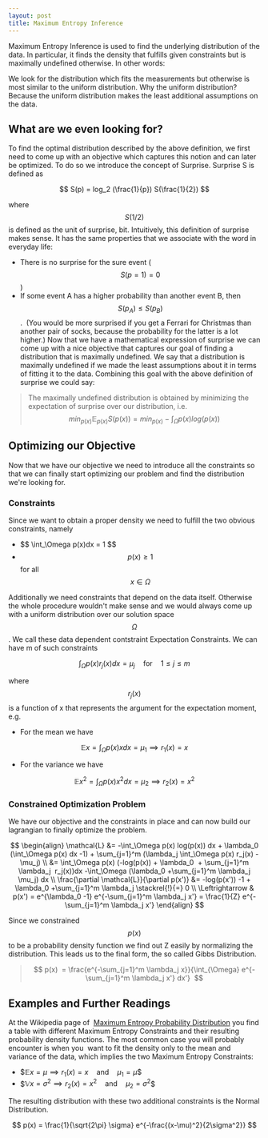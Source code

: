 ```yaml
---
layout: post
title: Maximum Entropy Inference
---
```


Maximum Entropy Inference is used to find the underlying distribution of the data. In particular, it finds the density that fulfills given constraints but is maximally undefined otherwise. In other words:

We look for the distribution which fits the measurements but otherwise is most similar to the uniform distribution.
Why the uniform distribution? Because the uniform distribution makes the least additional assumptions on the data.

## What are we even looking for?

To find the optimal distribution described by the above definition, we first need to come up with an objective which captures this notion and can later be optimized. To do so we introduce the concept of Surprise. Surprise S is defined as

$$ S(p) = log_2 (\frac{1}{p}) S(\frac{1}{2}) $$

where $$S(1/2)$$ is defined as the unit of surprise, bit. Intuitively, this definition of surprise makes sense. It has the same properties that we associate with the word in everyday life:

* There is no surprise for the sure event ($$S(p=1)=0$$)
* If some event A has a higher probability than another event B, then $$S(p_A) \leq S(p_B)$$.  (You would be more surprised if you get a Ferrari for Christmas than another pair of socks, because the probability for the latter is a lot higher.)
Now that we have a mathematical expression of surprise we can come up with a nice objective that captures our goal of finding a distribution that is maximally undefined. We say that a distribution is maximally undefined if we made the least assumptions about it in terms of fitting it to the data. Combining this goal with the above definition of surprise we could say:

>The maximally undefined distribution is obtained by minimizing the expectation of surprise over our distribution, i.e.
> $$ min_{p(x)} \mathbb{E}_{p(x)}S(p(x)) = min_{p(x)} - \int_\Omega p(x) log(p(x)) $$

## Optimizing our Objective 

Now that we have our objective we need to introduce all the constraints so that we can finally start optimizing our problem and find the distribution we're looking for.

### Constraints

Since we want to obtain a proper density we need to fulfill the two obvious constraints, namely
* \$$ \int_\Omega p(x)dx = 1 $$
* $$ p(x) \geq 1 $$ for all $$ x \in \Omega $$ 

Additionally we need constraints that depend on the data itself. Otherwise the whole procedure wouldn't make sense and we would always come up with a uniform distribution over our solution space $$ \Omega  $$. We call these data dependent contstraint Expectation Constraints. We can have m of such constraints 

$$\int_\Omega p(x)r_j(x) dx = \mu_j \quad \text{for} \quad 1 \leq j \leq m$$

where $$ r_j(x) $$ is a function of x that represents the argument for the expectation moment, e.g.
* For the mean we have  

$$ \mathbb{E}x =\int_\Omega p(x)x dx = \mu_1  \implies r_1(x) = x $$
* For the variance we have  

$$ \mathbb{E}x^2 =\int_\Omega p(x)x^2 dx =  \mu_2  \implies r_2(x) = x^2 $$

### Constrained Optimization Problem

We have our objective and the constraints in place and can now build our lagrangian to finally optimize the problem.

$$ \begin{align} 
\mathcal{L} &= -\int_\Omega p(x) log(p(x)) dx + \lambda_0 (\int_\Omega p(x) dx -1) + \sum_{j=1}^m (\lambda_j \int_\Omega p(x) r_j(x) - \mu_j) \\ &= \int_\Omega p(x) (-log(p(x)) + \lambda_0  + \sum_{j=1}^m \lambda_j  r_j(x))dx -\int_\Omega (\lambda_0 +\sum_{j=1}^m \lambda_j \mu_j) dx \\ \frac{\partial \mathcal{L}}{\partial p(x')} &= -log(p(x')) -1 + \lambda_0 +\sum_{j=1}^m \lambda_j \stackrel{!}{=} 0 \\ \Leftrightarrow & p(x') = e^{\lambda_0 -1} e^{-\sum_{j=1}^m \lambda_j x'} = \frac{1}{Z} e^{-\sum_{j=1}^m \lambda_j x'} 
\end{align} $$

Since we constrained $$ p(x) $$ to be a probability density function we find out Z easily by normalizing the distribution. This leads us to the final form, the so called Gibbs Distribution.

> $$ p(x)  = \frac{e^{-\sum_{j=1}^m \lambda_j x}}{\int_{\Omega} e^{-\sum_{j=1}^m \lambda_j x'} dx'}  $$

## Examples and Further Readings

At the Wikipedia page of  [Maximum Entropy Probability Distribution](https://en.wikipedia.org/wiki/Maximum_entropy_probability_distribution) you find a table with different Maximum Entropy Constraints and their resulting probability density functions. The most common case you will probably encounter is when you  want to fit the density only to the mean and variance of the data, which implies the two Maximum Entropy Constraints:

* \$$\mathbb{E}x =  \mu  \implies r_1(x) = x \quad \text{and} \quad \mu_1 = \mu$$
* \$$\mathbb{V}x =  \sigma^2  \implies r_2(x) = x^2 \quad \text{and} \quad \mu_2 = \sigma^2$$  

The resulting distribution with these two additional constraints is the Normal Distribution. 

$$ p(x) = \frac{1}{\sqrt{2\pi} \sigma} e^{-\frac{(x-\mu)^2}{2\sigma^2}} $$
